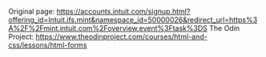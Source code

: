 

Original page: https://accounts.intuit.com/signup.html?offering_id=Intuit.ifs.mint&namespace_id=50000026&redirect_url=https%3A%2F%2Fmint.intuit.com%2Foverview.event%3Ftask%3DS
The Odin Project: https://www.theodinproject.com/courses/html-and-css/lessons/html-forms
